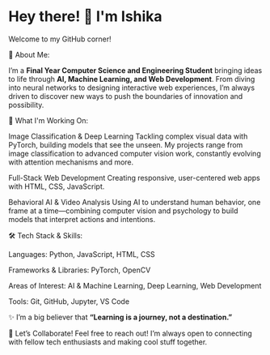 
# Hey there! 👋 I'm Ishika
Welcome to my GitHub corner!

🚀 About Me:

I’m a **Final Year Computer Science and Engineering Student** bringing ideas to life through **AI, Machine Learning, and Web Development**. From diving into neural networks to designing interactive web experiences, I’m always driven to discover new ways to push the boundaries of innovation and possibility.

🔭 What I'm Working On:

Image Classification & Deep Learning 
Tackling complex visual data with PyTorch, building models that see the unseen. My projects range from image classification to advanced computer vision work, constantly evolving with attention mechanisms and more.

Full-Stack Web Development 
Creating responsive, user-centered web apps with HTML, CSS, JavaScript.

Behavioral AI & Video Analysis 
Using AI to understand human behavior, one frame at a time—combining computer vision and psychology to build models that interpret actions and intentions.

🛠️ Tech Stack & Skills:

Languages: Python, JavaScript, HTML, CSS

Frameworks & Libraries: PyTorch, OpenCV

Areas of Interest: AI & Machine Learning, Deep Learning, Web Development

Tools: Git, GitHub, Jupyter, VS Code

✨ 
I’m a big believer that **“Learning is a journey, not a destination.”**

🤝 Let’s Collaborate!
Feel free to reach out! I’m always open to connecting with fellow tech enthusiasts and making cool stuff together.










<!--
**ishika-pandey/ishika-pandey** is a ✨ _special_ ✨ repository because its `README.md` (this file) appears on your GitHub profile.

Here are some ideas to get you started:

- 🔭 I’m currently working on ...
- 🌱 I’m currently learning ...
- 👯 I’m looking to collaborate on ...
- 🤔 I’m looking for help with ...
- 💬 Ask me about ...
- 📫 How to reach me: ...
- 😄 Pronouns: ...
- ⚡ Fun fact: ...
-->
